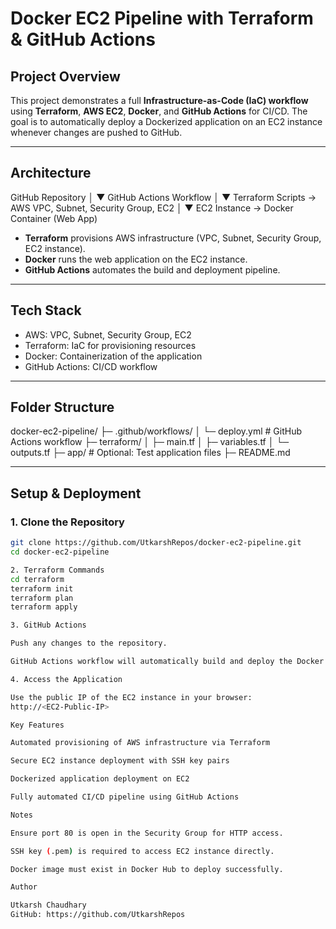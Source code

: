 # Docker EC2 Pipeline with Terraform & GitHub Actions

## Project Overview
This project demonstrates a full **Infrastructure-as-Code (IaC) workflow** using **Terraform**, **AWS EC2**, **Docker**, and **GitHub Actions** for CI/CD. The goal is to automatically deploy a Dockerized application on an EC2 instance whenever changes are pushed to GitHub.

---

## Architecture

GitHub Repository
│
▼
GitHub Actions Workflow
│
▼
Terraform Scripts → AWS VPC, Subnet, Security Group, EC2
│
▼
EC2 Instance → Docker Container (Web App)


- **Terraform** provisions AWS infrastructure (VPC, Subnet, Security Group, EC2 instance).  
- **Docker** runs the web application on the EC2 instance.  
- **GitHub Actions** automates the build and deployment pipeline.  

---

## Tech Stack
- AWS: VPC, Subnet, Security Group, EC2  
- Terraform: IaC for provisioning resources  
- Docker: Containerization of the application  
- GitHub Actions: CI/CD workflow  

---

## Folder Structure

docker-ec2-pipeline/
├─ .github/workflows/
│ └─ deploy.yml # GitHub Actions workflow
├─ terraform/
│ ├─ main.tf
│ ├─ variables.tf
│ └─ outputs.tf
├─ app/ # Optional: Test application files
├─ README.md


---

## Setup & Deployment

### 1. Clone the Repository
```bash
git clone https://github.com/UtkarshRepos/docker-ec2-pipeline.git
cd docker-ec2-pipeline

2. Terraform Commands
cd terraform
terraform init
terraform plan
terraform apply

3. GitHub Actions

Push any changes to the repository.

GitHub Actions workflow will automatically build and deploy the Docker container to EC2.

4. Access the Application

Use the public IP of the EC2 instance in your browser:
http://<EC2-Public-IP>

Key Features

Automated provisioning of AWS infrastructure via Terraform

Secure EC2 instance deployment with SSH key pairs

Dockerized application deployment on EC2

Fully automated CI/CD pipeline using GitHub Actions

Notes

Ensure port 80 is open in the Security Group for HTTP access.

SSH key (.pem) is required to access EC2 instance directly.

Docker image must exist in Docker Hub to deploy successfully.

Author

Utkarsh Chaudhary
GitHub: https://github.com/UtkarshRepos
